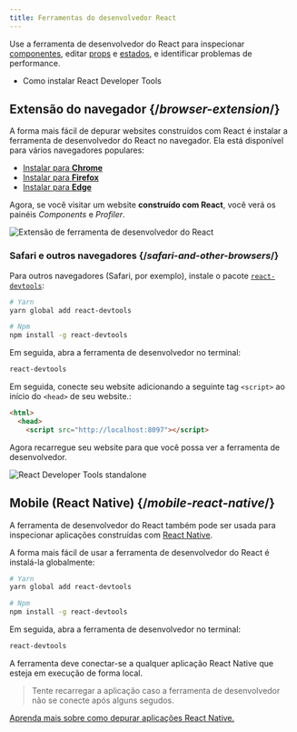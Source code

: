 ```yaml
---
title: Ferramentas do desenvolvedor React
---
```


<Intro>

Use a ferramenta de desenvolvedor do React para inspecionar [componentes](/learn/your-first-component), editar [props](/learn/passing-props-to-a-component) e [estados](/learn/state-a-components-memory), e identificar problemas de performance.


</Intro>

<YouWillLearn>

* Como instalar React Developer Tools

</YouWillLearn>

## Extensão do navegador {/*browser-extension*/}

A forma mais fácil de depurar websites construídos com React é instalar a ferramenta de desenvolvedor do React no navegador. Ela está disponível para vários navegadores populares:

* [Instalar para **Chrome**](https://chrome.google.com/webstore/detail/react-developer-tools/fmkadmapgofadopljbjfkapdkoienihi?hl=en)
* [Instalar para **Firefox**](https://addons.mozilla.org/en-US/firefox/addon/react-devtools/)
* [Instalar para **Edge**](https://microsoftedge.microsoft.com/addons/detail/react-developer-tools/gpphkfbcpidddadnkolkpfckpihlkkil)

Agora, se você visitar um website **construído com React**, você verá os painéis _Components_ e _Profiler_.

![Extensão de ferramenta de desenvolvedor do React](https://beta.reactjs.org/images/docs/react-devtools-extension.png)

### Safari e outros navegadores {/*safari-and-other-browsers*/}
Para outros navegadores (Safari, por exemplo), instale o pacote [`react-devtools`](https://www.npmjs.com/package/react-devtools):
```bash
# Yarn
yarn global add react-devtools

# Npm
npm install -g react-devtools
```

Em seguida, abra a ferramenta de desenvolvedor no terminal:
```bash
react-devtools
```

Em seguida, conecte seu website adicionando a seguinte tag `<script>` ao início do `<head>` de seu website.:
```html {3}
<html>
  <head>
    <script src="http://localhost:8097"></script>
```

Agora recarregue seu website para que você possa ver a ferramenta de desenvolvedor.

![React Developer Tools standalone](/images/docs/react-devtools-standalone.png)

## Mobile (React Native) {/*mobile-react-native*/}
A ferramenta de desenvolvedor do React também pode ser usada para inspecionar aplicações construídas com [React Native](https://reactnative.dev/).

A forma mais fácil de usar a ferramenta de desenvolvedor do React é instalá-la globalmente:
```bash
# Yarn
yarn global add react-devtools

# Npm
npm install -g react-devtools
```

Em seguida, abra a ferramenta de desenvolvedor no terminal:
```bash
react-devtools
```

A ferramenta deve conectar-se a qualquer aplicação React Native que esteja em execução de forma local.

> Tente recarregar a aplicação caso a ferramenta de desenvolvedor não se conecte após alguns segudos.

[Aprenda mais sobre como depurar aplicações React Native.](https://reactnative.dev/docs/debugging)

